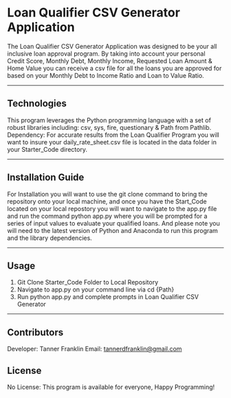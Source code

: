 # Loan Qualifier CSV Generator Application

The Loan Qualifier CSV Generator Application was designed to be your all inclusive loan approval program. By taking into account your personal Credit Score, Monthly Debt, Monthly Income, Requested Loan Amount & Home Value you can receive a csv file for all the loans you are approved for based on your Monthly Debt to Income Ratio and Loan to Value Ratio.

---

## Technologies

This program leverages the Python programming language with a set of robust libraries including: csv, sys, fire, questionary & Path from Pathlib.
Dependency: For accurate results from the Loan Qualifier Program you will want to insure your daily_rate_sheet.csv file is located in the data folder in your Starter_Code directory.

---

## Installation Guide

For Installation you will want to use the git clone command to bring the repository onto your local machine, and once you have the Start_Code located on your local repostory you will want to navigate to the app.py file and run the command python app.py where you will be prompted for a series of input values to evaluate your qualified loans. And please note you will need to the latest version of Python and Anaconda to run this program and the library dependencies.

---

## Usage

1. Git Clone Starter_Code Folder to Local Repository
2. Navigate to app.py on your command line via cd {Path}
3. Run python app.py and complete prompts in Loan Qualifier CSV Generator

---

## Contributors

Developer: Tanner Franklin
Email: tannerdfranklin@gmail.com

## License

No License: This program is available for everyone, Happy Programming!
